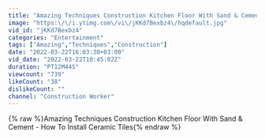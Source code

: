```yaml
---
title: "Amazing Techniques Construction Kitchen Floor With Sand & Cement - How To Install Ceramic Tiles"
image: "https:\/\/i.ytimg.com\/vi\/jKKd7Bexbz4\/hqdefault.jpg"
vid_id: "jKKd7Bexbz4"
categories: "Entertainment"
tags: ["Amazing","Techniques","Construction"]
date: "2022-03-22T16:03:30+03:00"
vid_date: "2022-03-22T10:45:02Z"
duration: "PT12M44S"
viewcount: "739"
likeCount: "38"
dislikeCount: ""
channel: "Construction Worker"
---
```

{% raw %}Amazing Techniques Construction Kitchen Floor With Sand &amp; Cement - How To Install Ceramic Tiles{% endraw %}
